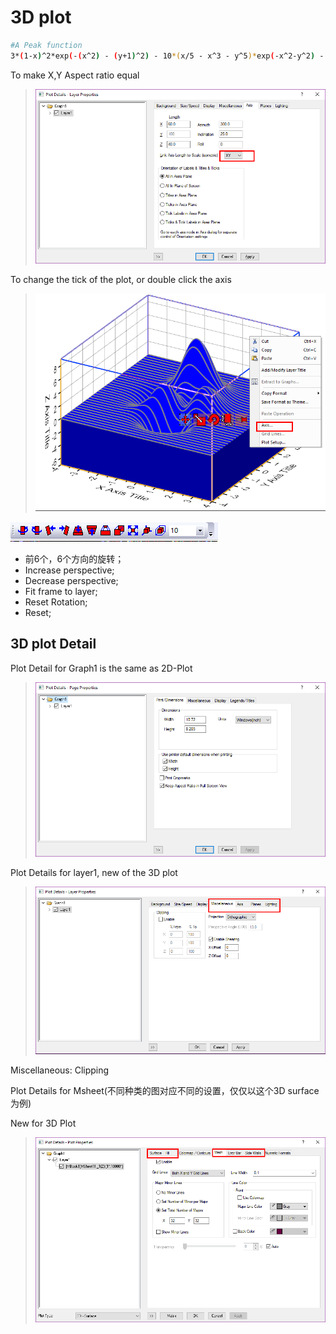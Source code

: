 # 3D plot

```bash
#A Peak function
3*(1-x)^2*exp(-(x^2) - (y+1)^2) - 10*(x/5 - x^3 - y^5)*exp(-x^2-y^2) - 1/3*exp(-(x+1)^2 - y^2)
```

To make X,Y Aspect ratio equal
> ![](res/3Dplot01.png)

To change the tick of the plot, or double click the axis
> ![](res/3Dplot02.png)

![](res/3Dplot03.png)
- 前6个，6个方向的旋转；
- Increase perspective;
- Decrease perspective;
- Fit frame to layer;
- Reset Rotation;
- Reset;

## 3D plot Detail

Plot Detail for Graph1 is the same as 2D-Plot
> ![](res/3Dplot04.png)

Plot Details for layer1, new of the 3D plot
> ![](res/3Dplot05.png)

Miscellaneous: Clipping

Plot Details for Msheet(不同种类的图对应不同的设置，仅仅以这个3D surface为例)

New for 3D Plot
> ![](res/3Dplot06.png)
